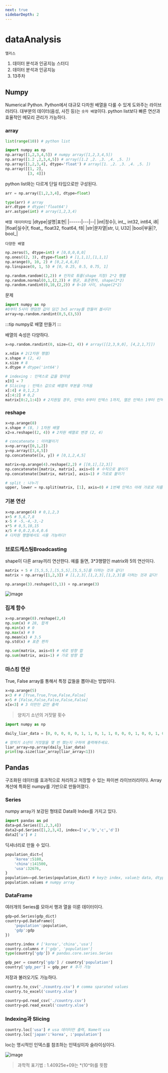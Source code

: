 ```yaml
---
next: true
sidebarDepth: 2
---
```

# dataAnalysis

`엘리스`

1. 데이터 분석과 인공지능 스터디
2. 데이터 분석과 인공지능
3. 13주차

## Numpy

Numerical Python. Python에서 대규모 다차원 배열을 다룰 수 있게 도와주는 라이브러리다. 대부분의 데이터(음성, 사진 등)는 `숫자 배열`이다. python list보다 빠른 연산과 효율적인 메모리 관리가 가능하다.

### array

```python
list(range(10)) # python list

import numpy as np
np.array([1,2,3,4,5]) # numpy array([1,2,3,4,5])
np.array([1.2 ,2,3,4,5]) # array([1.2 ,2. ,3. ,4. ,5. ])
np.array([1,2,3,4], dtype='float') # array([1. ,2. ,3. ,4. ,5. ])
np.array([[1, 2],
          [3, 4]])
```

python list와는 다르게 단일 타입으로만 구성된다.

```python
arr = np.array([1,2,3,4], dtype=float)

type(arr) # array
arr.dtype # dtype('float64')
arr.astype(int) # array(1,2,3,4)
```

`배열 데이터타입`
|dtype|설명|표현|
|------|---|--|
|int|정수|i, int_, int32, int64, i8|
|float|실수|f, float_, float32, float64, f8|
|str|문자열|str, U, U32|
|bool|부울|?, bool_|

`다양한 배열`
```python
np.zeros(5, dtype=int) # [0,0,0,0,0]
np.ones((2, 3), dtype=float) # [1,1,1],[1,1,1]
np.arange(0, 10, 2) # [0,2,4,6,8]
np.linspace(0, 1, 5) # [0, 0.25, 0.5, 0.75, 1]

np.random.random((2,2)) # 인자로 튜플(shape 지정) 2*2 행렬
np.random.normal(0,1,(2,2)) # 평균, 표준편차, shape(2*2)
np.random.randint(0,10,(2,2)) # 0~10 사이, shape(2*2)
```

문제
```python
import numpy as np
#0부터 5사이 랜덤한 값이 담긴 3x5 array를 만들어 봅시다!
array=np.random.randint(0,5,(3,5))
```

:::tip
numpy로 배열 만들기
:::

배열의 속성은 다양하다.

```python
x=np.random.randint(0, size=(2, 4)) # array([[2,3,9,0], [4,2,1,7]])

x.ndim # 2(2차원 행렬)
x.shape # (2, 4)
x.size # 8
x.dtype # dtype('int64')

# indexing : 인덱스로 값을 찾아냄
x[0] = 7
# Slicing : 인덱스 값으로 배열의 부분을 가져옴
x[:4] # 0,1,2,3
x[:4:2] # 0,2
matrix[0:2,1:4]) # 2치원일 경우, 인덱스 0부터 인덱스 1까지, 열은 인덱스 1부터 인덱스 3까지
```

### reshape

```python
x=np.arange(8)
x.shape # (8, ) 1차원 배열
x2=x.reshape((2, 4)) # 2차원 배열로 변경 (2, 4)

# concatenate : 이어붙이기
x=np.array([0,1,2])
y=np.array([3,4,5])
np.concatenate([x, y]) # [0,1,2,4,5]

matrix=np.arange(4).reshape(2,2) # [[0,1],[2,3]]
np.concatenate([matrix, matrix], axis=0) # 수직으로 붙이기
np.concatenate([matrix, matrix], axis=1) # 가로로 붙이기

# split : 나누기
upper, lower = np.split(matrix, [1], axis=0) # 1번째 인덱스 아래 가로로 자름
```

### 기본 연산

```python
x=np.arange(4) # 0,1,2,3
x+5 # 5,6,7,8
x-5 # -5,-4,-3,-2
x*5 # 0,5,10,15
x/5 # 0,0.2,0.4,0.6
# 다차원 행렬에서도 사용 가능하다!
```

### 브로드캐스팅Broadcasting

shape이 다른 array끼리 연산한다. 예를 들면, 3*3행렬인 matrix와 5의 연산이다.

```python
matrix + 5 # [5,5,5,],[5,5,5],[5,5,5]를 더하는 것과 같다!
matrix + np.array([1,2,3]) # [1,2,3],[1,2,3],[1,2,3]를 더하는 것과 같다!

np.arange(3).reshape((3,1)) + np.arange(3)
```

![image](https://user-images.githubusercontent.com/71163016/163196489-5ee571fb-9b3a-4b2b-b5a0-49048b881124.png)

### 집계 함수

```python
x=np.arange(8).reshape(2,4)
np.sum(x) # 28, 합계
np.min(x) # 0
np.max(x) # 9
np.mean(x) # 3.5
np.std(x) # 표준 편차

np.sum(matrix, axis=0) # 세로 방향 합
np.sum(matrix, axis=1) # 가로 방향 합

```
### 마스킹 연산
True, False array를 통해서 특정 값들을 뽑아내는 방법이다.

```python
x=np.arange(5)
x<3 # # [True,True,True,False,False]
x>5 # [False,False,False,False,False]
x[x<3] # 3 미만인 값만 출력
```


> 양치기 소년의 거짓말 횟수
```python
import numpy as np

daily_liar_data = [0, 0, 0, 0, 0, 1, 1, 0, 1, 1, 0, 0, 0, 1, 0, 0, 1, 0, 0, 1, 0, 0, 0, 1, 0, 0, 0, 0, 0, 1, 0, 0, 0, 1, 0, 0, 0, 0, 0, 0, 0, 0, 0, 0, 1, 1, 0, 1, 1, 0, 0, 0, 0, 0, 1, 0, 1, 0, 0, 1, 0, 1, 0, 0, 1, 0, 0, 0, 0, 0, 1, 0, 1, 0, 1, 1, 0, 0, 0, 1, 0, 0, 0, 1, 0, 0, 1, 0, 0, 1, 0, 1, 0, 0, 1, 0, 0, 0, 0, 0]

# 양치기 소년이 거짓말을 몇 번 했는지 구하여 출력해주세요.
liar_array=np.array(daily_liar_data)
print(np.size(liar_array[liar_array<1]))
```

## Pandas
구조화된 데이터를 효과적으로 처리하고 저장할 수 있는 파이썬 라이브러리이다. Array 계산에 특화된 numpy를 기반으로 만들어졌다.

### Series
numpy array가 보강된 형태로 Data와 Index를 가지고 있다.

```python
import pandas as pd
data=pd.Series([1,2,3,4])
data2=pd.Series([1,2,3,4], index=['a','b','c','d'])
data2['a'] # 1
```

딕셔너리로 만들 수 있다.

```python
population_dict={
    'korea':5180,
    'china':141500,
    'usa':32676,
}
population==pd.Series(population_dict) # key는 index, value는 data, dtype은 int64
population.values # numpy array
```

### DataFrame
여러개의 Series를 모아서 행과 열을 이룬 데이터이다.
```python
gdp=pd.Series(gdp_dict)
country=pd.DataFrame({
    'population':population,
    'gdp':gdp
})

country.index # ['korea','china','usa']
country.columns # ['gdp', 'population']
type(country['gdp']) # pandas.core.series.Series

gdp_per = country['gdp'] / country['population']
country['gdp_per'] = gdp_per # 추가 가능
```

저장과 불러오기도 가능하다.

```python
country.to_csv('./country.csv') # comma sparated values
country.to_excel('country.xlse')

country=pd.read_csv('./country.csv')
country=pd.read_excel('country.xlse')
```

### Indexing과 Slicing

```python
country.loc['usa'] # usa 데이터만 출력, Name이 usa
country.loc['japan':'korea', :'population']
```

loc는 명시적인 인덱스를 참조하는 인덱싱이자 슬라이싱이다.


![image](https://user-images.githubusercontent.com/71163016/163306818-280b838f-251f-465e-9f4a-d5f4f352afeb.png)

> 과학적 표기법 : 1.40925e+09는 *(10^9)를 뜻함